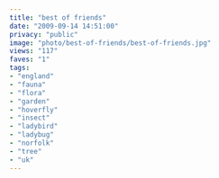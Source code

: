 ```yaml
---
title: "best of friends"
date: "2009-09-14 14:51:00"
privacy: "public"
image: "photo/best-of-friends/best-of-friends.jpg"
views: "117"
faves: "1"
tags:
- "england"
- "fauna"
- "flora"
- "garden"
- "hoverfly"
- "insect"
- "ladybird"
- "ladybug"
- "norfolk"
- "tree"
- "uk"
---
```

<a href="/photos/2009/09/14/best-of-friends" rel="nofollow"></a>
